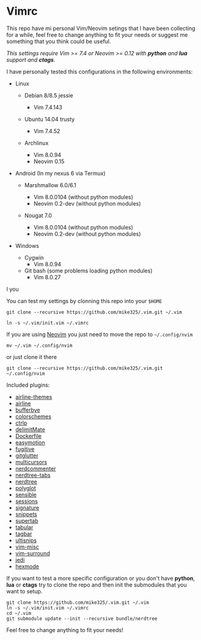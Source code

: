 # Vimrc
This repo have mi personal Vim/Neovim setings that I have been collecting for a while, feel free to change
anything to fit your needs or suggest me something that you think could be useful.

*This settings require Vim >= 7.4 or Neovim >= 0.12 with **python** and **lua** support and **ctags**.*

I have personally tested this configurations in the following environments:

* Linux
    * Debian 8/8.5 jessie
        - Vim 7.4.143

    * Ubuntu 14.04 trusty
        - Vim 7.4.52

    * Archlinux
        - Vim 8.0.94
        - Neovim 0.15

* Android (In my nexus 6 via Termux)
    * Marshmallow 6.0/6.1 
        - Vim 8.0.0104 (without python modules)
        - Neovim 0.2-dev (without python modules)

    * Nougat 7.0
        - Vim 8.0.0104 (without python modules)
        - Neovim 0.2-dev (without python modules)

* Windows
    * Cygwin 
        - Vim 8.0.94
    * Git bash (some problems loading python modules)
        - Vim 8.0.27

I you 

You can test my settings by clonning this repo into your `$HOME`

```
git clone --recursive https://github.com/mike325/.vim.git ~/.vim

ln -s ~/.vim/init.vim ~/.vimrc
```

If you are using [Neovim](https://neovim.io/) you just need to move the repo to `~/.config/nvim`
    
    mv ~/.vim ~/.config/nvim

or just clone it there

    git clone --recursive https://github.com/mike325/.vim.git ~/.config/nvim

Included plugins:

* [airline-themes](https://github.com/vim-airline/vim-airline-themes/)
* [airline](https://github.com/vim-airline/vim-airline/)
* [bufferbye](https://github.com/moll/vim-bbye)
* [colorschemes](https://github.com/flazz/vim-colorschemes)
* [ctrlp](https://github.com/kien/ctrlp.vim)
* [delimitMate](https://github.com/Raimondi/delimitMate.git)
* [Dockerfile](https://github.com/ekalinin/Dockerfile.vim)
* [easymotion](https://github.com/easymotion/vim-easymotion)
* [fugitive](https://github.com/tpope/vim-fugitive)
* [gitglutter](https://github.com/airblade/vim-gitgutter)
* [multicursors](https://github.com/terryma/vim-multiple-cursors)
* [nerdcommenter](https://github.com/scrooloose/nerdcommenter)
* [nerdtree-tabs](https://github.com/jistr/vim-nerdtree-tabs)
* [nerdtree](https://github.com/scrooloose/nerdtree)
* [polyglot](https://github.com/sheerun/vim-polyglot)
* [sensible](https://github.com/tpope/vim-sensible)
* [sessions](https://github.com/xolox/vim-session)
* [signature](https://github.com/kshenoy/vim-signature)
* [snippets](https://github.com/honza/vim-snippets)
* [supertab](https://github.com/ervandew/supertab)
* [tabular](https://github.com/godlygeek/tabular)
* [tagbar](https://github.com/majutsushi/tagbar)
* [ultisnips](https://github.com/SirVer/ultisnips)
* [vim-misc](https://github.com/xolox/vim-misc)
* [vim-surround](https://github.com/tpope/vim-surround)
* [jedi](https://github.com/davidhalter/jedi-vim)
* [hexmode](https://github.com/fidian/hexmode)

If you want to test a more specific configuration or you don't have **python**, **lua** or **ctags** try to clone the repo 
and then init the submodules that you want to setup.

```
git clone https://github.com/mike325/.vim.git ~/.vim
ln -s ~/.vim/init.vim ~/.vimrc
cd ~/.vim
git submodule update --init --recursive bundle/nerdtree
```
Feel free to change anything to fit your needs! 
